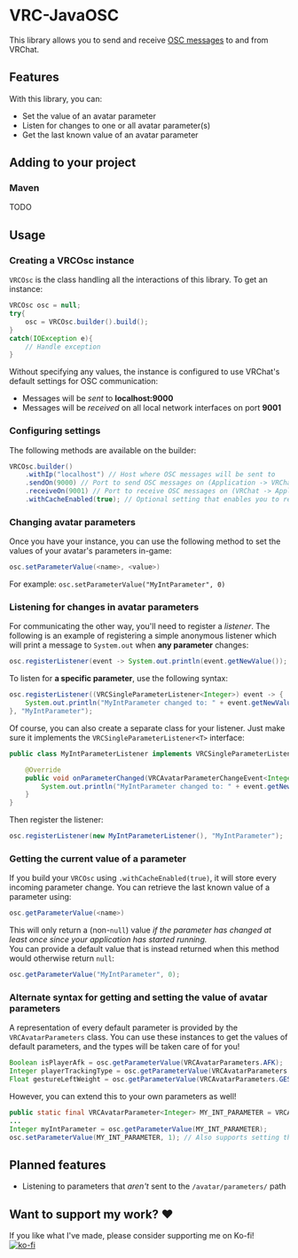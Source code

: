 # VRC-JavaOSC

This library allows you to send and receive [OSC messages](https://docs.vrchat.com/docs/osc-overview) to and from VRChat.

## Features
With this library, you can:
- Set the value of an avatar parameter
- Listen for changes to one or all avatar parameter(s)
- Get the last known value of an avatar parameter

## Adding to your project
### Maven
TODO

## Usage
### Creating a VRCOsc instance
`VRCOsc` is the class handling all the interactions of this library. To get an instance:
```Java
VRCOsc osc = null;
try{
    osc = VRCOsc.builder().build();
}
catch(IOException e){
    // Handle exception
}
```
Without specifying any values, the instance is configured to use VRChat's default settings for OSC communication:
- Messages will be *sent* to **localhost:9000**
- Messages will be *received* on all local network interfaces on port **9001**

### Configuring settings
The following methods are available on the builder:
```Java
VRCOsc.builder()
    .withIp("localhost") // Host where OSC messages will be sent to
    .sendOn(9000) // Port to send OSC messages on (Application -> VRChat)
    .receiveOn(9001) // Port to receive OSC messages on (VRChat -> Application)
    .withCacheEnabled(true); // Optional setting that enables you to retrieve the last known value of any parameter
```

### Changing avatar parameters
Once you have your instance, you can use the following method to set the values of your avatar's parameters in-game:
```Java
osc.setParameterValue(<name>, <value>)
```
For example: `osc.setParameterValue("MyIntParameter", 0)`

### Listening for changes in avatar parameters
For communicating the other way, you'll need to register a *listener*. The following is an example of registering a 
simple anonymous listener which will print a message to `System.out` when **any parameter** changes:
```Java
osc.registerListener(event -> System.out.println(event.getNewValue());
```

To listen for **a specific parameter**, use the following syntax:
```Java
osc.registerListener((VRCSingleParameterListener<Integer>) event -> {
    System.out.println("MyIntParameter changed to: " + event.getNewValue());
}, "MyIntParameter");
```
Of course, you can also create a separate class for your listener. Just make sure it implements the 
`VRCSingleParameterListener<T>` interface:
```Java
public class MyIntParameterListener implements VRCSingleParameterListener<Integer>{

    @Override
    public void onParameterChanged(VRCAvatarParameterChangeEvent<Integer> event){
        System.out.println("MyIntParameter changed to: " + event.getNewValue());
    }
}
```
Then register the listener:
```Java
osc.registerListener(new MyIntParameterListener(), "MyIntParameter");
```

### Getting the current value of a parameter
If you build your `VRCOsc` using `.withCacheEnabled(true)`, it will store every incoming parameter change. You can
retrieve the last known value of a parameter using:
```Java
osc.getParameterValue(<name>)
```
This will only return a (non-`null`) value *if the parameter has changed at least once since your application has started running.*  
You can provide a default value that is instead returned when this method would otherwise return `null`:
```Java
osc.getParameterValue("MyIntParameter", 0);
```

### Alternate syntax for getting and setting the value of avatar parameters
A representation of every default parameter is provided by the `VRCAvatarParameters` class. You can use these instances
to get the values of default parameters, and the types will be taken care of for you!
```Java
Boolean isPlayerAfk = osc.getParameterValue(VRCAvatarParameters.AFK);
Integer playerTrackingType = osc.getParameterValue(VRCAvatarParameters.TRACKING_TYPE);
Float gestureLeftWeight = osc.getParameterValue(VRCAvatarParameters.GESTURE_LEFT_WEIGHT);
```
However, you can extend this to your own parameters as well!
```Java
public static final VRCAvatarParameter<Integer> MY_INT_PARAMETER = VRCAvatarParameters.create("MyIntParameter");
...
Integer myIntParameter = osc.getParameterValue(MY_INT_PARAMETER);
osc.setParameterValue(MY_INT_PARAMETER, 1); // Also supports setting the value
```

## Planned features
- Listening to parameters that *aren't* sent to the `/avatar/parameters/` path

## Want to support my work? ♥
If you like what I've made, please consider supporting me on Ko-fi!  
[![ko-fi](https://ko-fi.com/img/githubbutton_sm.svg)](https://ko-fi.com/A0A64F1MC)